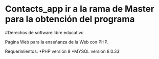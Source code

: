 # Contacts_app ir a la rama de Master para la obtención del programa

#Derechos de software libre educativo

Pagina Web para la enseñanza de la Web con PHP.

Requerimientos:
*PHP versión 8 
*MYSQL versión 8.0.33
